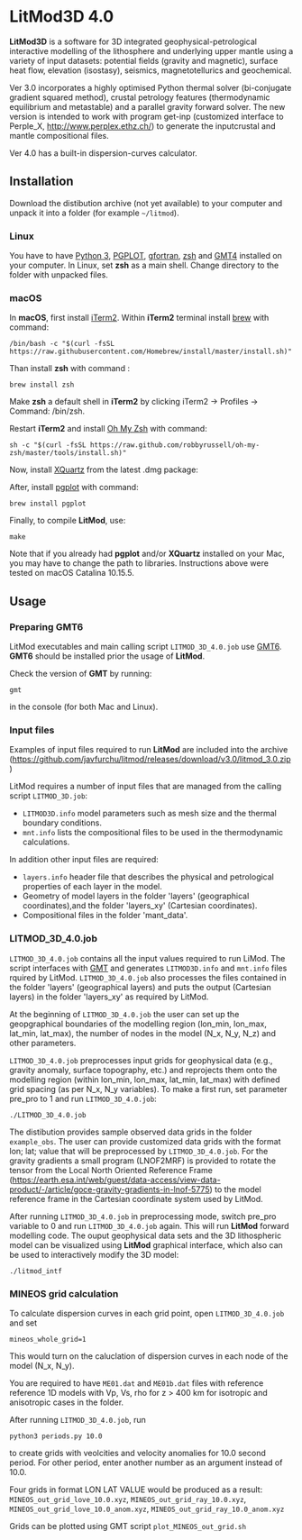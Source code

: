 # LitMod3D 4.0

**LitMod3D** is a software for 3D integrated geophysical-petrological interactive modelling of the lithosphere and underlying upper mantle using a variety of input datasets: potential fields (gravity and magnetic), surface heat flow, elevation (isostasy), seismics, magnetotellurics and geochemical.

Ver 3.0 incorporates a highly optimised Python thermal solver (bi-conjugate gradient squared method), crustal petrology features (thermodynamic equilibrium and metastable) and a parallel gravity forward solver. The new version is intended to work with program get-inp (customized interface to Perple_X, http://www.perplex.ethz.ch/) to generate the inputcrustal and mantle compositional files.

Ver 4.0 has a built-in dispersion-curves calculator.



## Installation
Download the distibution archive (not yet available) to your computer and unpack it into a folder (for example `~/litmod`). 

### Linux
You have to have [Python 3](https://www.python.org/), [PGPLOT](http://www.astro.caltech.edu/~tjp/pgplot/), [gfortran](https://gcc.gnu.org/fortran/), [zsh](http://www.zsh.org/) and [GMT4](http://gmt.soest.hawaii.edu) installed on your computer. In Linux, set **zsh** as a main shell. Change directory to the folder with unpacked files. 

### macOS
In **macOS**, first install [iTerm2](https://iterm2.com). Within **iTerm2** terminal install [brew](https://brew.sh) with command:
```
/bin/bash -c "$(curl -fsSL https://raw.githubusercontent.com/Homebrew/install/master/install.sh)"
```

Than install **zsh** with command :
```
brew install zsh
```

Make **zsh** a default shell in **iTerm2** by clicking iTerm2 -> Profiles -> Command: /bin/zsh.

Restart **iTerm2** and install [Oh My Zsh](https://ohmyz.sh) with command:
```
sh -c "$(curl -fsSL https://raw.github.com/robbyrussell/oh-my-zsh/master/tools/install.sh)"
```

Now, install [XQuartz](https://www.xquartz.org) from the latest .dmg package:


After, install [pgplot](http://www.astro.caltech.edu/~tjp/pgplot/) with command:
```
brew install pgplot
```


Finally, to compile **LitMod**, use:
```
make
```
Note that if you already had **pgplot** and/or **XQuartz** installed on your Mac, you may have to change the path to libraries. Instructions above were tested on macOS Catalina 10.15.5.


## Usage

### Preparing GMT6
LitMod executables and main calling script `LITMOD_3D_4.0.job` use [GMT6](http://gmt.soest.hawaii.edu). **GMT6** should be installed prior the usage of **LitMod**.

Check the version of **GMT** by running:
```
gmt
```

in the console (for both Mac and Linux).


### Input files
Examples of input files required to run **LitMod** are included into the archive (https://github.com/javfurchu/litmod/releases/download/v3.0/litmod_3.0.zip)

LitMod requires a number of input files that are managed from the calling script `LITMOD_3D.job`:

- `LITMOD3D.info` model parameters such as mesh size and the thermal boundary conditions.
- `mnt.info` lists the compositional files to be used in the thermodynamic calculations.

In addition other input files are required:

- `layers.info` header file that describes the physical and petrological properties of each layer in the model.
- Geometry of model layers in the folder 'layers' (geographical coordinates),and the folder 'layers_xy' (Cartesian coordinates).
- Compositional files in the folder 'mant_data'.

### LITMOD_3D_4.0.job
`LITMOD_3D_4.0.job`  contains all the input values required to run LiMod. The script interfaces with [GMT](https://github.com/GenericMappingTools) and generates `LITMOD3D.info` and `mnt.info` files rquired by LitMod. `LITMOD_3D_4.0.job`  also processes the files contained in the folder 'layers' (geographical layers) and puts the output (Cartesian layers) in the folder 'layers_xy' as required by LitMod. 

At the beginning of `LITMOD_3D_4.0.job` the user can set up the geopgraphical boundaries of the modelling region (lon_min, lon_max, lat_min, lat_max), the number of nodes in the model (N_x, N_y, N_z) and other parameters. 

`LITMOD_3D_4.0.job` preprocesses input grids for geophysical data (e.g., gravity anomaly, surface topography, etc.) and reprojects them onto the modelling region (within lon_min, lon_max, lat_min, lat_max) with defined grid spacing (as per N_x, N_y variables). To make a first run, set parameter pre_pro to 1 and run `LITMOD_3D_4.0.job`:
```
./LITMOD_3D_4.0.job
```
The distibution provides sample observed data grids in the folder `example_obs`. The user can provide customized data grids with the format lon; lat; value that will be preprocessed by `LITMOD_3D_4.0.job`. For the gravity gradients a small program (LNOF2MRF) is provided to rotate the tensor from the Local North Oriented Reference Frame (https://earth.esa.int/web/guest/data-access/view-data-product/-/article/goce-gravity-gradients-in-lnof-5775) to the model reference frame in the Cartesian coordinate system used by LitMod. 


After running `LITMOD_3D_4.0.job` in preprocessing mode, switch pre_pro variable to 0 and run `LITMOD_3D_4.0.job` again. This will run **LitMod** forward modelling code. The ouput geophysical data sets and the 3D lithospheric model can be visualized using **LitMod** graphical interface, which also can be used to interactively modify the 3D model:
```
./litmod_intf
```


### MINEOS grid calculation

To calculate dispersion curves in each grid point, open `LITMOD_3D_4.0.job` and set 
```
mineos_whole_grid=1
```
This would turn on the caluclation of dispersion curves in each node of the model (N_x, N_y). 

You are required to have `ME01.dat` and `ME01b.dat` files with reference reference 1D models with Vp, Vs, rho for z > 400 km for isotropic and anisotropic cases in the folder.

After running `LITMOD_3D_4.0.job`, run

```
python3 periods.py 10.0
```

to create  grids with veolcities and velocity anomalies for 10.0 second period. For other period, enter another number as an argument instead of 10.0. 

Four grids in format LON LAT VALUE would be produced as a result:
`MINEOS_out_grid_love_10.0.xyz`,  `MINEOS_out_grid_ray_10.0.xyz`, `MINEOS_out_grid_love_10.0_anom.xyz`, `MINEOS_out_grid_ray_10.0_anom.xyz`

Grids can be plotted using GMT script   `plot_MINEOS_out_grid.sh`

